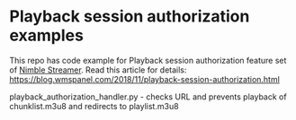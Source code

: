 # Playback session authorization examples

This repo has code example for Playback session authorization feature set of [Nimble Streamer](https://softvelum.com/nimble/).
Read this article for details: https://blog.wmspanel.com/2018/11/playback-session-authorization.html

playback_authorization_handler.py - checks URL and prevents playback of chunklist.m3u8 and redirects to playlist.m3u8
